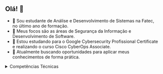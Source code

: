 ## Olá! 👋

<!--
**GuilhermeSozzi/GuilhermeSozzi** is a ✨ _special_ ✨ repository because its `README.md` (this file) appears on your GitHub profile.
-->

- 🔭 Sou estudante de Análise e Desenvolvimento de Sistemas na Fatec, no último ano de formação.
- 🌱 Meus focos são as áreas de Segurança da Informação e Desenvolvimento de Software.
- 📔 Estou estudando para o Google Cybersecurity Profissional Certificate e realizando o curso Cisco CyberOps Associate.
- 🎯 Atualmente buscando oportunidades para aplicar meus conhecimentos de forma prática.

<details>
  <summary>Competências Técnicas</summary>
  <p>  Algumas de minhas competências gerais referentes à área de TI.</p>
  <ul>
    <li>Lógica de Programação.</li>
    <li>Banco de Dados Relacional (SQL) e sistema SGBD MySQL.</li>
    <li>Engenharia de Software: Diagramas UML, levantamento de requisitos, casos de teste.</li>
  </ul>
</details>
